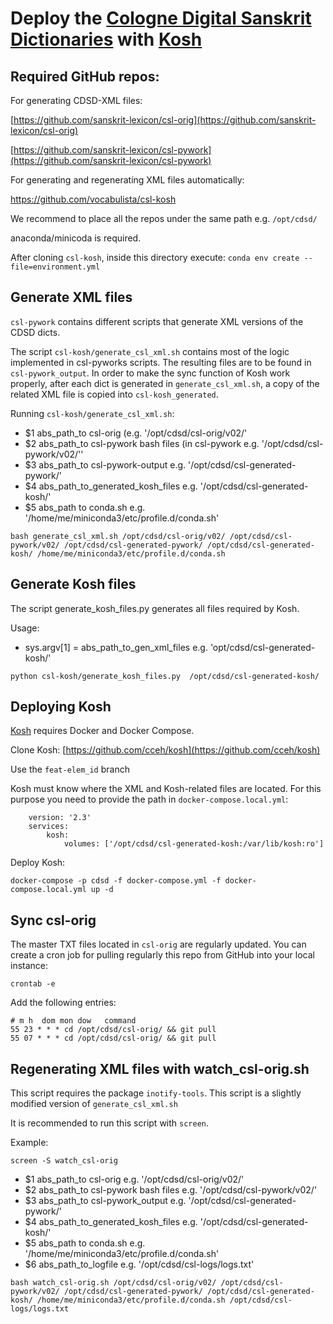 # Deploy the [Cologne Digital Sanskrit Dictionaries](https://www.sanskrit-lexicon.uni-koeln.de) with [Kosh](https://cceh.github.io/kosh/)

## Required GitHub repos:

For generating CDSD-XML files:

[https://github.com/sanskrit-lexicon/csl-orig](https://github.com/sanskrit-lexicon/csl-orig)

[https://github.com/sanskrit-lexicon/csl-pywork](https://github.com/sanskrit-lexicon/csl-pywork)

For generating and regenerating XML files automatically:

https://github.com/vocabulista/csl-kosh

We recommend to place all the repos under the same path e.g. `/opt/cdsd/`

anaconda/minicoda is required. 

After cloning `csl-kosh`, inside this directory execute:  `conda env create --file=environment.yml`

## **Generate XML files**

`csl-pywork` contains different scripts that generate XML versions of the CDSD dicts.

The script `csl-kosh/generate_csl_xml.sh` contains most of the logic implemented in csl-pyworks scripts. The resulting files are to be found in `csl-pywork_output`. In order to make the sync function of Kosh work properly, after each dict is generated in `generate_csl_xml.sh`, a copy of the related XML file is copied into `csl-kosh_generated`.

Running `csl-kosh/generate_csl_xml.sh`:

* $1 abs_path_to csl-orig (e.g. '/opt/cdsd/csl-orig/v02/'
* $2 abs_path_to csl-pywork bash files (in csl-pywork e.g. '/opt/cdsd/csl-pywork/v02/''
* $3 abs_path_to csl-pywork-output e.g. '/opt/cdsd/csl-generated-pywork/'
* $4 abs_path_to_generated_kosh_files e.g. '/opt/cdsd/csl-generated-kosh/'
* $5 abs_path to conda.sh e.g. '/home/me/miniconda3/etc/profile.d/conda.sh'

`bash generate_csl_xml.sh /opt/cdsd/csl-orig/v02/ /opt/cdsd/csl-pywork/v02/ /opt/cdsd/csl-generated-pywork/ /opt/cdsd/csl-generated-kosh/ /home/me/miniconda3/etc/profile.d/conda.sh`

## Generate Kosh files

The script generate_kosh_files.py generates all files required by Kosh.

Usage:

- sys.argv[1] = abs_path_to_gen_xml_files e.g. 'opt/cdsd/csl-generated-kosh/'

 `python csl-kosh/generate_kosh_files.py  /opt/cdsd/csl-generated-kosh/`


## **Deploying Kosh**

[Kosh](https://cceh.github.io/kosh/) requires Docker and Docker Compose. 

Clone Kosh: [https://github.com/cceh/kosh](https://github.com/cceh/kosh)

Use the `feat-elem_id` branch

Kosh must know where the XML and Kosh-related files are located. For this purpose you need to provide the path in  `docker-compose.local.yml`:
```
    version: '2.3'
    services:
    	kosh:
    		volumes: ['/opt/cdsd/csl-generated-kosh:/var/lib/kosh:ro']
```

Deploy Kosh:

    docker-compose -p cdsd -f docker-compose.yml -f docker-compose.local.yml up -d

## Sync csl-orig

The master TXT files located in `csl-orig` are regularly updated. 
You can create a cron job for pulling regularly this repo from GitHub into your local instance:

`crontab -e`

Add the following entries:
```
# m h  dom mon dow   command
55 23 * * * cd /opt/cdsd/csl-orig/ && git pull
55 07 * * * cd /opt/cdsd/csl-orig/ && git pull
```



## Regenerating XML files with watch_csl-orig.sh

This script requires the package `inotify-tools`. This script is a slightly modified version of `generate_csl_xml.sh`

It is recommended to run this script with `screen`.

Example:

`screen -S watch_csl-orig`

* $1 abs_path_to csl-orig e.g. '/opt/cdsd/csl-orig/v02/'
* $2 abs_path_to csl-pywork bash files e.g. '/opt/cdsd/csl-pywork/v02/'
* $3 abs_path_to csl-pywork_output e.g. '/opt/cdsd/csl-generated-pywork/'
* $4 abs_path_to_generated_kosh_files e.g. '/opt/cdsd/csl-generated-kosh/'
* $5 abs_path to conda.sh e.g. '/home/me/miniconda3/etc/profile.d/conda.sh'
* $6 abs_path_to_logfile e.g. '/opt/cdsd/csl-logs/logs.txt'

 `bash watch_csl-orig.sh /opt/cdsd/csl-orig/v02/ /opt/cdsd/csl-pywork/v02/ /opt/cdsd/csl-generated-pywork/ /opt/cdsd/csl-generated-kosh/ /home/me/miniconda3/etc/profile.d/conda.sh /opt/cdsd/csl-logs/logs.txt`
